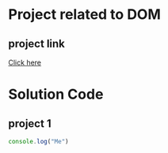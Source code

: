 # Project related to DOM

## project link
[Click here](https://stackblitz.com/edit/dom-project-chaiaurcode?file=index.html)

# Solution Code

## project 1

```javascript
console.log("Me")
```
